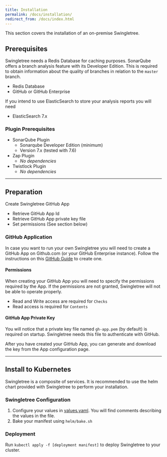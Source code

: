 ```yaml
---
title: Installation
permalink: /docs/installation/
redirect_from: /docs/index.html
---
```


This section covers the installation of an on-premise Swingletree.

## Prerequisites

Swingletree needs a Redis Database for caching purposes. SonarQube offers a branch analysis feature with its Developer Edition. This is required to
obtain information about the quality of branches in relation to the `master` branch.

* Redis Database
* GitHub or GitHub Enterprise

If you intend to use ElasticSearch to store your analysis reports you will need

* ElasticSearch 7.x

### Plugin Prerequisites

* SonarQube Plugin
  * Sonarqube Developer Edition (minimum)
  * Version 7.x (tested with 7.6)
* Zap Plugin
  * *No dependencies*
* Twistlock Plugin
  * *No dependencies* 

---

## Preparation

Create Swingletree GitHub App
  * Retrieve GitHub App Id
  * Retrieve GitHub App private key file
  * Set permissions (See section below)

### GitHub Application

In case you want to run your own Swingletree you will need to create a GitHub App on Github.com (or your GitHub Enterprise instance). Follow the instructions on this [GitHub Guide][create-gh-app] to create one.

#### Permissions

When creating your GitHub App you will need to specify the permissions required by the App. If the permissions are not granted, Swingletree will not be able to operate properly.

* Read and Write access are required for `Checks`
* Read access is required for `Contents`

#### GitHub App Private Key

You will notice that a private key file named `gh-app.pem` (by default) is required on startup. Swingletree needs this file to authenticate with GitHub.

After you have created your GitHub App, you can generate and download the key from the App configuration page.

---

## Install to Kubernetes

Swingletree is a composite of services. It is recommended to use the helm chart provided with Swingletree to perform your installation.

### Swingletree Configuration

1. Configure your values in [values.yaml][helm-values]. You will find comments describing the values in the file.
2. Bake your manifest using `helm/bake.sh`

### Deployment

Run `kubectl apply -f [deployment manifest]` to deploy Swingletree to your cluster.



[create-gh-app]: https://developer.github.com/apps/building-github-apps/creating-a-github-app/
[helm-values]: https://github.com/swingletree-oss/swingletree/blob/master/helm/swingletree/values.yaml
